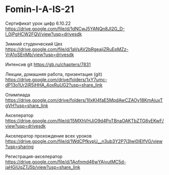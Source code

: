 # Fomin-I-A-IS-21
Сертификат урок цифр 6.10.22
https://drive.google.com/file/d/1dNCwJ5YANQn8Jl2G_D-I_0iPgHCW2FQV/view?usp=drivesdk

Зимний студенческий Цех
https://drive.google.com/file/d/1aVsAV2bRgeajiZRuEpMZz-VrA1oSEnMb/view?usp=drivesdk 

Интенсив git
https://gb.ru/chapters/7831 

Лекции, домашняя работа, призентация (git)
https://drive.google.com/drive/folders/1xY7umc-dP13o1Ur2iR5iHHA_4oxRuUG2?usp=share_link

Олимпиада 
https://drive.google.com/drive/folders/1lIxKI4faE5MpdAwCZAOy18KmAiuxTgVH?usp=share_link

Акселератор
https://drive.google.com/file/d/15MXhVHJiO9d4PoTBnaOAKTbZTG6vEKwF/view?usp=drivesdk

Акселератор прохождение всех уроков 
https://drive.google.com/file/d/1WdCPfkvpU__n3ub3Y2P7j3lwi0IEIfVG/view?usp=sharing

Регистрация-акселератор 
https://drive.google.com/file/d/1Aofnmd46wYAjyutMC5d-jaHGiUqZ7J5b/view?usp=share_link

